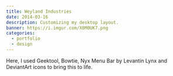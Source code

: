 ```yaml
---
title: Weyland Industries
date: 2014-03-16
description: Customizing my desktop layout.
banner: https://i.imgur.com/X0M0UK7.png
categories:
  - portfolio
  - design
---
```


Here, I used Geektool, Bowtie, Nyx Menu Bar by Levantin Lynx and DeviantArt icons to bring this to life.
